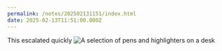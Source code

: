 ```yaml
---
permalink: /notes/202502131151/index.html
date: 2025-02-13T11:51:00.000Z
---
```


This escalated quickly ![A selection of pens and highlighters on a desk](https://cdn.rknight.me/site/2025/pen-delivery-2025-02-13.png)